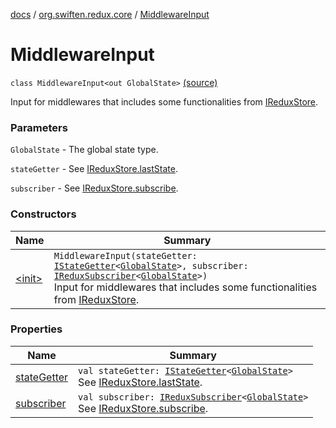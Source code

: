 [docs](../../index.md) / [org.swiften.redux.core](../index.md) / [MiddlewareInput](./index.md)

# MiddlewareInput

`class MiddlewareInput<out GlobalState>` [(source)](https://github.com/protoman92/KotlinRedux/tree/master/common/common-core/src/main/kotlin/org/swiften/redux/core/Middleware.kt#L25)

Input for middlewares that includes some functionalities from [IReduxStore](../-i-redux-store.md).

### Parameters

`GlobalState` - The global state type.

`stateGetter` - See [IReduxStore.lastState](../-i-state-getter-provider/last-state.md).

`subscriber` - See [IReduxStore.subscribe](../-i-redux-subscriber-provider/subscribe.md).

### Constructors

| Name | Summary |
|---|---|
| [&lt;init&gt;](-init-.md) | `MiddlewareInput(stateGetter: `[`IStateGetter`](../-i-state-getter.md)`<`[`GlobalState`](index.md#GlobalState)`>, subscriber: `[`IReduxSubscriber`](../-i-redux-subscriber.md)`<`[`GlobalState`](index.md#GlobalState)`>)`<br>Input for middlewares that includes some functionalities from [IReduxStore](../-i-redux-store.md). |

### Properties

| Name | Summary |
|---|---|
| [stateGetter](state-getter.md) | `val stateGetter: `[`IStateGetter`](../-i-state-getter.md)`<`[`GlobalState`](index.md#GlobalState)`>`<br>See [IReduxStore.lastState](../-i-state-getter-provider/last-state.md). |
| [subscriber](subscriber.md) | `val subscriber: `[`IReduxSubscriber`](../-i-redux-subscriber.md)`<`[`GlobalState`](index.md#GlobalState)`>`<br>See [IReduxStore.subscribe](../-i-redux-subscriber-provider/subscribe.md). |

